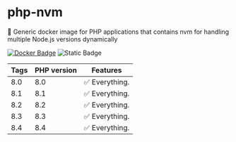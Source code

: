 # php-nvm

🐳 Generic docker image for PHP applications that contains nvm for handling multiple Node.js versions dynamically

[![Docker Badge](https://img.shields.io/docker/pulls/ocreaper/php-nvm)](https://hub.docker.com/r/ocreaper/php-nvm/) ![Static Badge](https://img.shields.io/badge/nvm-v0.40.0-blue)


| Tags | PHP version | Features |
|------|-------------| - |
| 8.0  | 8.0         | ✅ Everything. |
| 8.1  | 8.1         | ✅ Everything. |
| 8.2  | 8.2         | ✅ Everything. |
| 8.3  | 8.3         | ✅ Everything. |
| 8.4  | 8.4         | ✅ Everything. |
